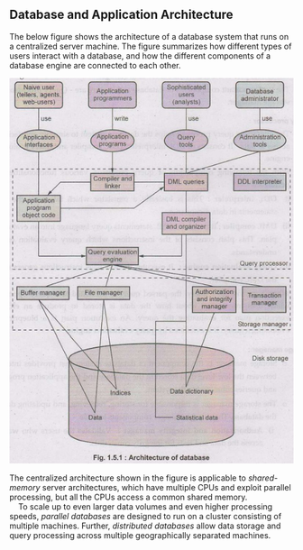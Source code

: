 ## Database and Application Architecture
The below figure shows the architecture of a database system that runs on a centralized server machine. The figure summarizes how different types of users interact with a database, and how the different components of a database engine are connected to each other.  

![DB system structure](https://github.com/tamunoWoks/database_systems/blob/main/images/DB%20architecture.jpg "Database Architecture")

The centralized architecture shown in the figure is applicable to *shared-memory* server architectures, which have multiple CPUs and exploit parallel processing, but all the CPUs access a common shared memory.  
&nbsp;&nbsp;&nbsp;&nbsp;To scale up to even larger data volumes and even higher processing speeds, *parallel databases* are designed to run on a cluster consisting of multiple machines. Further, *distributed databases* allow data storage and query processing across multiple geographically separated machines.
